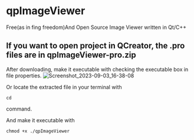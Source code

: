 # qpImageViewer
Free(as in fing freedom)And Open Source Image Viewer written in Qt/C++

## If you want to open project in QCreator, the .pro files are in qpImageViewer-pro.zip

After downloading, make it executable with checking the executable box in file properties.
![Screenshot_2023-09-03_16-38-08](https://github.com/paminks/qpImageViewer/assets/101468578/18ce3315-8812-435d-bd7c-928c9af7cdc8)

Or locate the extracted file in your terminal with
```
cd
```
command.

And make it executable with 
```
chmod +x ./qpImageViewer
```

